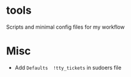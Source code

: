 # tools
Scripts and minimal config files for my workflow

# Misc

- Add `Defaults  !tty_tickets` in sudoers file
